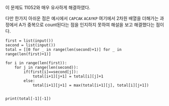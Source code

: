 
이 문제도 11052와 매우 유사하게 해결하였다.

다만 한가지 아쉬운 점은 예시에서 `CAPCAK` `ACAYKP` 여기에서 2차원 배열을 더해가는 과정에서 A가 중복으로 count된다는 점을 인지하지 못하여 해설을 보고 해결했다는 점이다.

```
first = list(input())
second = list(input())
total = [[0 for _ in range(len(second)+1)] for _ in range(len(first)+1)]

for i in range(len(first)):
    for j in range(len(second)):
        if(first[i]==second[j]):
            total[i+1][j+1] = total[i][j]+1
        else:
            total[i+1][j+1] = max(total[i+1][j], total[i][j+1])

            
print(total[-1][-1])
```